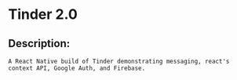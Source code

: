 # Tinder 2.0

## Description:
    A React Native build of Tinder demonstrating messaging, react's context API, Google Auth, and Firebase.

